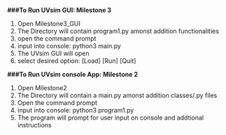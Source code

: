 **###To Run UVsim GUI: Milestone 3**

1) Open Milestone3_GUI
2) The Directory will contain program1.py amonst addition functionalities
3) open the command prompt
4) input into console: python3 main.py
5) The UVsim GUI will open
6) select desired option: [Load] [Run] [Quit]

**###To Run UVsim console App: Milestone 2**

1) Open Milestone2
2) The Directory will contain a main.py amonst addition classes/.py files
3) Open the command prompt
4) input into console: python3 program1.py
5) The program will prompt for user input on console and addtional instructions
